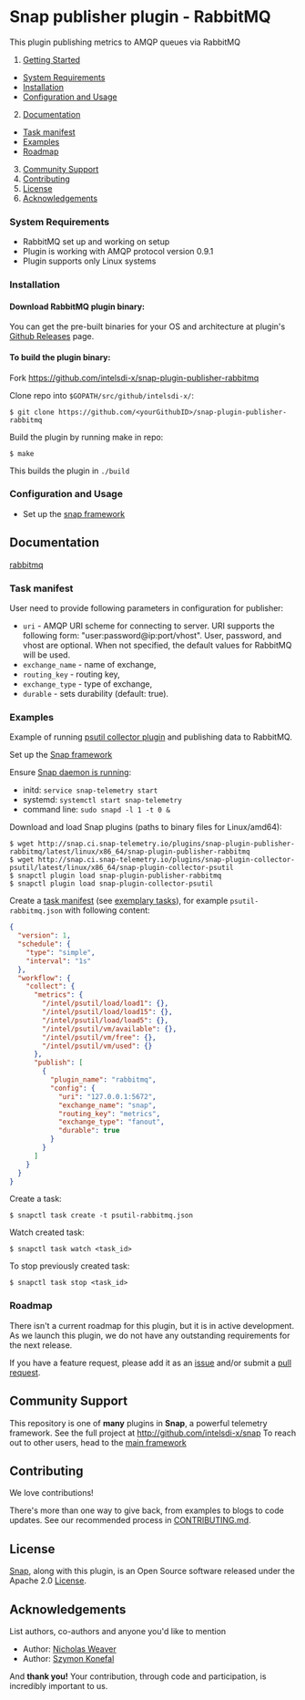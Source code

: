 # Snap publisher plugin - RabbitMQ

This plugin publishing metrics to AMQP queues via RabbitMQ

1. [Getting Started](#getting-started)
  * [System Requirements](#system-requirements)
  * [Installation](#installation)
  * [Configuration and Usage](#configuration-and-usage)
2. [Documentation](#documentation)
  * [Task manifest](#task-manifest)
  * [Examples](#examples)
  * [Roadmap](#roadmap)
3. [Community Support](#community-support)
4. [Contributing](#contributing)
5. [License](#license)
6. [Acknowledgements](#acknowledgements)

### System Requirements
* RabbitMQ set up and working on setup
* Plugin is working with AMQP protocol version 0.9.1
* Plugin supports only Linux systems

### Installation
#### Download RabbitMQ plugin binary:
You can get the pre-built binaries for your OS and architecture at plugin's [Github Releases](https://github.com/intelsdi-x/snap-plugin-publisher-rabbitmq/releases) page.

#### To build the plugin binary:
Fork https://github.com/intelsdi-x/snap-plugin-publisher-rabbitmq

Clone repo into `$GOPATH/src/github/intelsdi-x/`:
```
$ git clone https://github.com/<yourGithubID>/snap-plugin-publisher-rabbitmq
```
Build the plugin by running make in repo:
```
$ make
```
This builds the plugin in `./build`

### Configuration and Usage
* Set up the [snap framework](https://github.com/intelsdi-x/snap/blob/master/README.md#getting-started)

## Documentation
[rabbitmq](https://www.rabbitmq.com/documentation.html)

###  Task manifest
User need to provide following parameters in configuration for publisher:
- `uri` -  AMQP URI scheme for connecting to server. URI supports the following form: "user:password@ip:port/vhost".
           User, password, and vhost are optional. When not specified, the default values for RabbitMQ will be used.
- `exchange_name` - name of exchange,
- `routing_key` - routing key,
- `exchange_type` -  type of exchange,
- `durable` - sets durability (default: true).

### Examples

Example of running [psutil collector plugin](https://github.com/intelsdi-x/snap-plugin-collector-psutil) and publishing data to RabbitMQ.

Set up the [Snap framework](https://github.com/intelsdi-x/snap/blob/master/README.md#getting-started)

Ensure [Snap daemon is running](https://github.com/intelsdi-x/snap#running-snap):
* initd: `service snap-telemetry start`
* systemd: `systemctl start snap-telemetry`
* command line: `sudo snapd -l 1 -t 0 &`

Download and load Snap plugins (paths to binary files for Linux/amd64):
```
$ wget http://snap.ci.snap-telemetry.io/plugins/snap-plugin-publisher-rabbitmq/latest/linux/x86_64/snap-plugin-publisher-rabbitmq
$ wget http://snap.ci.snap-telemetry.io/plugins/snap-plugin-collector-psutil/latest/linux/x86_64/snap-plugin-collector-psutil
$ snapctl plugin load snap-plugin-publisher-rabbitmq
$ snapctl plugin load snap-plugin-collector-psutil
```

Create a [task manifest](https://github.com/intelsdi-x/snap/blob/master/docs/TASKS.md) (see [exemplary tasks](examples/tasks/)),
for example `psutil-rabbitmq.json` with following content:
```json
{
  "version": 1,
  "schedule": {
    "type": "simple",
    "interval": "1s"
  },
  "workflow": {
    "collect": {
      "metrics": {
        "/intel/psutil/load/load1": {},
        "/intel/psutil/load/load15": {},
        "/intel/psutil/load/load5": {},
        "/intel/psutil/vm/available": {},
        "/intel/psutil/vm/free": {},
        "/intel/psutil/vm/used": {}
      },
      "publish": [
        {
          "plugin_name": "rabbitmq",
          "config": {
            "uri": "127.0.0.1:5672",
            "exchange_name": "snap",
            "routing_key": "metrics",
            "exchange_type": "fanout",
            "durable": true
          }
        }
      ]
    }
  }
}
```
Create a task:
```
$ snapctl task create -t psutil-rabbitmq.json
```

Watch created task:
```
$ snapctl task watch <task_id>
```

To stop previously created task:
```
$ snapctl task stop <task_id>
```

### Roadmap
There isn't a current roadmap for this plugin, but it is in active development. As we launch this plugin, we do not have any outstanding requirements for the next release.

If you have a feature request, please add it as an [issue](https://github.com/intelsdi-x/snap-plugin-publisher-rabbitmq/issues/new) and/or submit a [pull request](https://github.com/intelsdi-x/snap-plugin-publisher-rabbitmq/pulls).

## Community Support
This repository is one of **many** plugins in **Snap**, a powerful telemetry framework. See the full project at http://github.com/intelsdi-x/snap To reach out to other users, head to the [main framework](https://github.com/intelsdi-x/snap#community-support)

## Contributing
We love contributions!

There's more than one way to give back, from examples to blogs to code updates. See our recommended process in [CONTRIBUTING.md](CONTRIBUTING.md).

## License
[Snap](http://github.com:intelsdi-x/snap), along with this plugin, is an Open Source software released under the Apache 2.0 [License](LICENSE).

## Acknowledgements
List authors, co-authors and anyone you'd like to mention

* Author: [Nicholas Weaver](https://github.com/lynxbat)
* Author: [Szymon Konefal](https://github.com/skonefal)

And **thank you!** Your contribution, through code and participation, is incredibly important to us.
